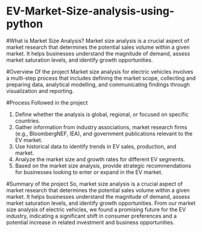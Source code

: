 # EV-Market-Size-analysis-using-python

#What is Market Size Analysis?
Market size analysis is a crucial aspect of market research that determines the potential sales volume within a given market. It helps businesses understand the magnitude of demand, assess market saturation levels, and identify growth opportunities.

#Overview Of the project 
Market size analysis for electric vehicles involves a multi-step process that includes defining the market scope, collecting and preparing data, analytical modelling, and communicating findings through visualization and reporting. 

#Process Followed in the project
1) Define whether the analysis is global, regional, or focused on specific countries.
2) Gather information from industry associations, market research firms (e.g., BloombergNEF, IEA), and government publications relevant to the EV market.
3) Use historical data to identify trends in EV sales, production, and market.
4) Analyze the market size and growth rates for different EV segments.
5) Based on the market size analysis, provide strategic recommendations for businesses looking to enter or expand in the EV market.

#Summary of the project
So, market size analysis is a crucial aspect of market research that determines the potential sales volume within a given market. It helps businesses understand the magnitude of demand, assess market saturation levels, and identify growth opportunities. From our market size analysis of electric vehicles, we found a promising future for the EV industry, indicating a significant shift in consumer preferences and a potential increase in related investment and business opportunities.
